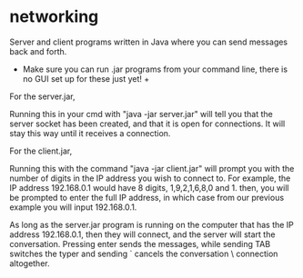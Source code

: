 # networking
Server and client programs written in Java where you can send messages back and forth.

+ Make sure you can run .jar programs from your command line, there is no GUI set up for these just yet! +

For the server.jar,

Running this in your cmd with "java -jar server.jar" will tell you that
the server socket has been created, and that it is open for connections.
It will stay this way until it receives a connection.

For the client.jar,

Running this with the command "java -jar client.jar" will prompt you with
the number of digits in the IP address you wish to connect to. For example,
the IP address 192.168.0.1 would have 8 digits, 1,9,2,1,6,8,0 and 1. then,
you will be prompted to enter the full IP address, in which case from our
previous example you will input 192.168.0.1. 

As long as the server.jar program is running on the computer that has 
the IP address 192.168.0.1, then they will connect, and the server will 
start the conversation. Pressing enter sends the messages, while sending 
TAB switches the typer and sending ` cancels the conversation \ 
connection altogether.
